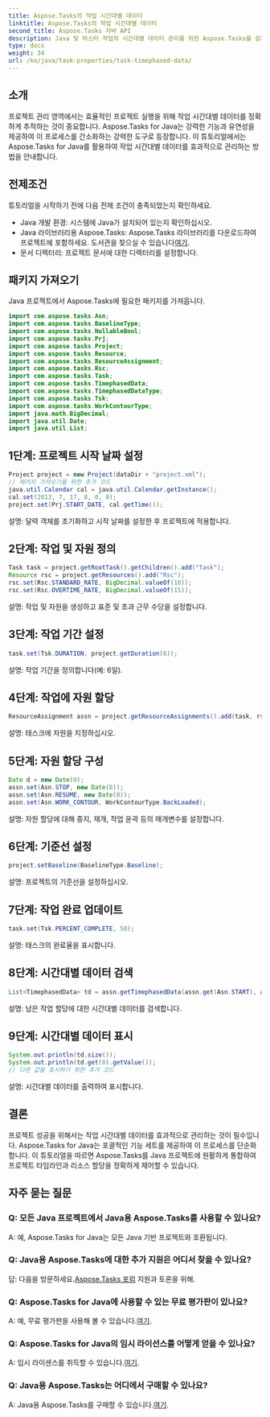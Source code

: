 ```yaml
---
title: Aspose.Tasks의 작업 시간대별 데이터
linktitle: Aspose.Tasks의 작업 시간대별 데이터
second_title: Aspose.Tasks 자바 API
description: Java 및 마스터 작업의 시간대별 데이터 관리를 위한 Aspose.Tasks를 살펴보세요. 라이브러리를 다운로드하고, 무료 평가판을 즐기고, 프로젝트 추적을 간소화하세요.
type: docs
weight: 34
url: /ko/java/task-properties/task-timephased-data/
---
```

## 소개
프로젝트 관리 영역에서는 효율적인 프로젝트 실행을 위해 작업 시간대별 데이터를 정확하게 추적하는 것이 중요합니다. Aspose.Tasks for Java는 강력한 기능과 유연성을 제공하여 이 프로세스를 간소화하는 강력한 도구로 등장합니다. 이 튜토리얼에서는 Aspose.Tasks for Java를 활용하여 작업 시간대별 데이터를 효과적으로 관리하는 방법을 안내합니다.
## 전제조건
튜토리얼을 시작하기 전에 다음 전제 조건이 충족되었는지 확인하세요.
- Java 개발 환경: 시스템에 Java가 설치되어 있는지 확인하십시오.
-  Java 라이브러리용 Aspose.Tasks: Aspose.Tasks 라이브러리를 다운로드하여 프로젝트에 포함하세요. 도서관을 찾으실 수 있습니다[여기](https://releases.aspose.com/tasks/java/).
- 문서 디렉터리: 프로젝트 문서에 대한 디렉터리를 설정합니다.
## 패키지 가져오기
Java 프로젝트에서 Aspose.Tasks에 필요한 패키지를 가져옵니다.
```java
import com.aspose.tasks.Asn;
import com.aspose.tasks.BaselineType;
import com.aspose.tasks.NullableBool;
import com.aspose.tasks.Prj;
import com.aspose.tasks.Project;
import com.aspose.tasks.Resource;
import com.aspose.tasks.ResourceAssignment;
import com.aspose.tasks.Rsc;
import com.aspose.tasks.Task;
import com.aspose.tasks.TimephasedData;
import com.aspose.tasks.TimephasedDataType;
import com.aspose.tasks.Tsk;
import com.aspose.tasks.WorkContourType;
import java.math.BigDecimal;
import java.util.Date;
import java.util.List;
```
## 1단계: 프로젝트 시작 날짜 설정
```java
Project project = new Project(dataDir + "project.xml");
// 패키지 가져오기를 위한 추가 코드
java.util.Calendar cal = java.util.Calendar.getInstance();
cal.set(2013, 7, 17, 8, 0, 0);
project.set(Prj.START_DATE, cal.getTime());
```
설명: 달력 객체를 초기화하고 시작 날짜를 설정한 후 프로젝트에 적용합니다.
## 2단계: 작업 및 자원 정의
```java
Task task = project.getRootTask().getChildren().add("Task");
Resource rsc = project.getResources().add("Rsc");
rsc.set(Rsc.STANDARD_RATE, BigDecimal.valueOf(10));
rsc.set(Rsc.OVERTIME_RATE, BigDecimal.valueOf(15));
```
설명: 작업 및 자원을 생성하고 표준 및 초과 근무 수당을 설정합니다.
## 3단계: 작업 기간 설정
```java
task.set(Tsk.DURATION, project.getDuration(6));
```
설명: 작업 기간을 정의합니다(예: 6일).
## 4단계: 작업에 자원 할당
```java
ResourceAssignment assn = project.getResourceAssignments().add(task, rsc);
```
설명: 태스크에 자원을 지정하십시오.
## 5단계: 자원 할당 구성
```java
Date d = new Date(0);
assn.set(Asn.STOP, new Date(0));
assn.set(Asn.RESUME, new Date(0));
assn.set(Asn.WORK_CONTOUR, WorkContourType.BackLoaded);
```
설명: 자원 할당에 대해 중지, 재개, 작업 윤곽 등의 매개변수를 설정합니다.
## 6단계: 기준선 설정
```java
project.setBaseline(BaselineType.Baseline);
```
설명: 프로젝트의 기준선을 설정하십시오.
## 7단계: 작업 완료 업데이트
```java
task.set(Tsk.PERCENT_COMPLETE, 50);
```
설명: 태스크의 완료율을 표시합니다.
## 8단계: 시간대별 데이터 검색
```java
List<TimephasedData> td = assn.getTimephasedData(assn.get(Asn.START), assn.get(Asn.FINISH), TimephasedDataType.AssignmentRemainingWork).toList();
```
설명: 남은 작업 할당에 대한 시간대별 데이터를 검색합니다.
## 9단계: 시간대별 데이터 표시
```java
System.out.println(td.size());
System.out.println(td.get(0).getValue());
// 다른 값을 표시하기 위한 추가 코드
```
설명: 시간대별 데이터를 출력하여 표시합니다.
## 결론
프로젝트 성공을 위해서는 작업 시간대별 데이터를 효과적으로 관리하는 것이 필수입니다. Aspose.Tasks for Java는 포괄적인 기능 세트를 제공하여 이 프로세스를 단순화합니다. 이 튜토리얼을 따르면 Aspose.Tasks를 Java 프로젝트에 원활하게 통합하여 프로젝트 타임라인과 리소스 할당을 정확하게 제어할 수 있습니다.
## 자주 묻는 질문
### Q: 모든 Java 프로젝트에서 Java용 Aspose.Tasks를 사용할 수 있나요?
A: 예, Aspose.Tasks for Java는 모든 Java 기반 프로젝트와 호환됩니다.
### Q: Java용 Aspose.Tasks에 대한 추가 지원은 어디서 찾을 수 있나요?
 답: 다음을 방문하세요.[Aspose.Tasks 포럼](https://forum.aspose.com/c/tasks/15) 지원과 토론을 위해.
### Q: Aspose.Tasks for Java에 사용할 수 있는 무료 평가판이 있나요?
 A: 예, 무료 평가판을 사용해 볼 수 있습니다.[여기](https://releases.aspose.com/).
### Q: Aspose.Tasks for Java의 임시 라이선스를 어떻게 얻을 수 있나요?
 A: 임시 라이센스를 취득할 수 있습니다.[여기](https://purchase.aspose.com/temporary-license/).
### Q: Java용 Aspose.Tasks는 어디에서 구매할 수 있나요?
 A: Java용 Aspose.Tasks를 구매할 수 있습니다.[여기](https://purchase.aspose.com/buy).